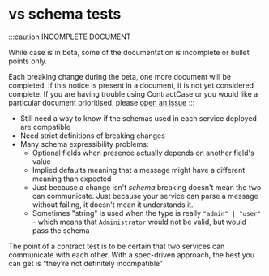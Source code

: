 # vs schema tests

:::caution INCOMPLETE DOCUMENT

While case is in beta, some of the documentation is incomplete or bullet points only. 

Each breaking change during the beta, one more document will be completed. If this notice is present in a document, it is not yet considered complete. If you are having trouble using ContractCase or you would like a particular document prioritised, please [open an issue](https://github.com/case-contract-testing/case/issues/new)
:::

- Still need a way to know if the schemas used in each service deployed are compatible
- Need strict definitions of breaking changes
- Many schema expressibility problems:
  - Optional fields when presence actually depends on another field's value
  - Implied defaults meaning that a message might have a different meaning than expected
  - Just because a change isn't _schema_ breaking doesn't mean the two can communicate. Just because your service can parse a message without failing, it doesn't mean it understands it.
  - Sometimes "string" is used when the type is really `"admin" | "user"` - which means that `Administrator` would not be valid, but would pass the schema



The point of a contract test is to be certain that two services can communicate with each other. With a spec-driven approach, the best you can get is “they’re not definitely incompatible”
